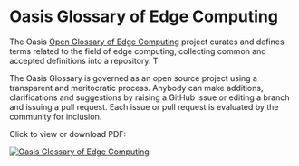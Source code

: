 # Oasis Glossary of Edge Computing

The Oasis [Open Glossary of Edge Computing](./edge-glossary.md) project curates and defines terms related to the field of edge computing, collecting common and accepted definitions into a repository. T

The Oasis Glossary is governed as an open source project using a transparent and meritocratic process. Anybody can make additions, clarifications and suggestions by raising a GitHub issue or editing a branch and issuing a pull request. Each issue or pull request is evaluated by the community for inclusion. 



Click to view or download PDF:

[![Oasis Glossary of Edge Computing](https://raw.githubusercontent.com/State-of-the-Edge/glossary/master/Open%20Glossary%20of%20Edge%20Computing%20Cover%20Art%202018-07-03_19-01-53.jpg)](https://edge.docsend.com/view/7rm4d3d)
